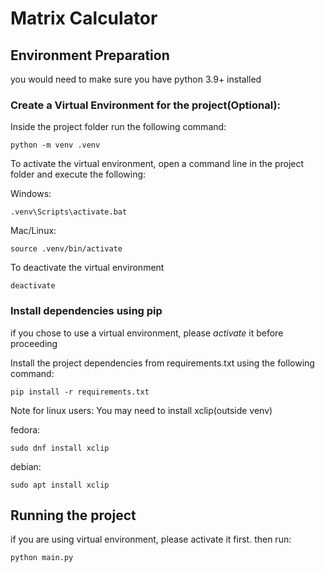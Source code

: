 # Matrix Calculator

## Environment Preparation

you would need to make sure you have python 3.9+ installed

### Create a Virtual Environment for the project(Optional):
Inside the project folder run the following command:
```commandline
python -m venv .venv
```

To activate the virtual environment, open a command line in the project folder and execute the following:

Windows:
```commandline
.venv\Scripts\activate.bat
```

Mac/Linux:
```commandline
source .venv/bin/activate
```

To deactivate the virtual environment
```commandline
deactivate
```

### Install dependencies using pip
if you chose to use a virtual environment, please *activate* it before proceeding

Install the project dependencies from requirements.txt using the following command:
```commandline
pip install -r requirements.txt
```

Note for linux users:
You may need to install xclip(outside venv)

fedora:
```commandline
sudo dnf install xclip
```

debian:
```commandline
sudo apt install xclip
```

## Running the project
if you are using virtual environment, please activate it first. then run:
```commandline
python main.py
```